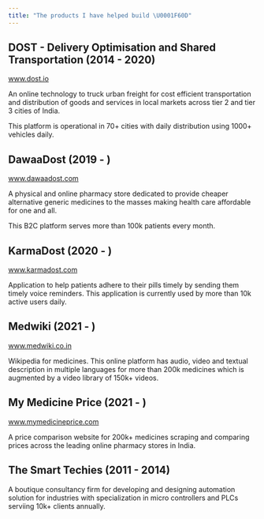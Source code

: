 ```yaml
---
title: "The products I have helped build \U0001F60D"
---
```


## DOST - Delivery Optimisation and Shared Transportation (2014 - 2020)

www.dost.io

An online technology to truck urban freight for cost efficient transportation and distribution of goods and services in local markets across tier 2 and tier 3 cities of India.

This platform is operational in 70+ cities with daily distribution using 1000+ vehicles daily.

## DawaaDost (2019 - )

www.dawaadost.com

A physical and online pharmacy store dedicated to provide cheaper alternative generic medicines to the masses making health care affordable for one and all.

This B2C platform serves more than 100k patients every month.

## KarmaDost (2020 - )

www.karmadost.com

Application to help patients adhere to their pills timely by sending them timely voice reminders. This application is currently used by more than 10k active users daily.

## Medwiki (2021 - )

www.medwiki.co.in

Wikipedia for medicines. This online platform has audio, video and textual description in multiple languages for more than 200k medicines which is augmented by a video library of 150k+ videos.

## My Medicine Price (2021 - )

www.mymedicineprice.com

A price comparison website for 200k+ medicines scraping and comparing prices across the leading online pharmacy stores in India.

## The Smart Techies (2011 - 2014)

A boutique consultancy firm for developing and designing automation solution for industries with
specialization in micro controllers and PLCs serviing 10k+ clients annually.

